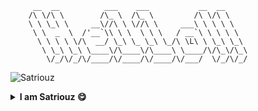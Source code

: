 
         __  __          ___    ___           __  __     
        /\ \/\ \        /\_ \  /\_ \         /\ \/\ \    
        \ \ \_\ \     __\//\ \ \//\ \     ___\ \ \ \ \   
         \ \  _  \  /'__`\\ \ \  \ \ \   / __`\ \ \ \ \  
          \ \ \ \ \/\  __/ \_\ \_ \_\ \_/\ \L\ \ \_\ \_\ 
           \ \_\ \_\ \____\/\____\/\____\ \____/\/\_\/\_\
            \/_/\/_/\/____/\/____/\/____/\/___/  \/_/\/_/

<p align="left"> <img src="https://komarev.com/ghpvc/?username=Satriouz&label=Views&color=red&style=plastic" alt="Satriouz" /> </p>
<p align="center">
<details>
    <summary><b>I am Satriouz 😋</b></summary>
<a href="https://twitter.com/Satriouz">
  <img align="left" alt="Satriouz's Twitter" width="22px" src="https://cdn.jsdelivr.net/npm/simple-icons@v3/icons/twitter.svg" />
</a>
<a href="https://linkedin.com/in/Satriouz">
  <img align="left" alt="Satriouz's Linkdein" width="22px" src="https://cdn.jsdelivr.net/npm/simple-icons@v3/icons/linkedin.svg" />
</a>
<a href="https://github.com/Satriouz">
  <img align="left" alt="Satriouz's Github" width="22px" src="https://cdn.jsdelivr.net/npm/simple-icons@v3/icons/github.svg" />
</a>
<a href="https://t.me/xSatriouz">
  <img align="left" alt="Satriouz's Telegram" width="22px" src="https://cdn.jsdelivr.net/npm/simple-icons@v3/icons/telegram.svg" />
</a>
<a href="https://instagram.com/Satriouz/">
  <img align="left" alt="Satriouz's Instagram" width="22px" src="https://cdn.jsdelivr.net/npm/simple-icons@v3/icons/instagram.svg" />
</a>
<a href="https://www.facebook.com/Satriouz/">
  <img align="left" alt="Satriouz's Facebook" width="22px" src="https://cdn.jsdelivr.net/npm/simple-icons@v3/icons/facebook.svg" />
</a>
<a href="https://www.youtube.com/channel/UCSwf5zNZWiDKBHV1oWYk6DA"> 
  <img align="left" alt="Satriouz's Youtube" width="22px" src="https://cdn.jsdelivr.net/npm/simple-icons@v3/icons/youtube.svg" />
</a>

<br/>
<br/>
Here are some ideas to get you started:

- 🔭 I’m currently working on Telegram Bot and other things.
- 🌱 I’m currently learning Python and others.
- 👯 I’m looking to collaborate on [Telegram](https://t.me/ParrotOmoshiroi)
- 🤔 I’m looking for help with all of you
- 💬 Ask me about Bot Telegram and related stuff
- 📫 How to reach me: [Telegram - @xSatriouz](https://t.me/xSatriouz) [Facebook - @Satriouz](https://facebook.com/Satriouz/) [YouTube - @Satriouz](https://www.youtube.com/channel/UCSwf5zNZWiDKBHV1oWYk6DA) 
- 😄 Pronouns: He/His
- ⚡ Fun fact: I always listen to music and try things and more

<p align="center">
<img align="center" src="https://github-readme-stats.vercel.app/api?username=Satriouz&&show_icons=true&&custom_title=Satriouz Github Stats&&hide_border=boolean&&theme=dark" />
<p align="center">
<a href="https://github.com/Satriouz">
  <img align="center" src="https://github-readme-stats.vercel.app/api/top-langs/?username=Satriouz&theme=dark&hide_langs_below=1" />


<p align="center">
<img align="center" src="https://img.shields.io/github/followers/Satriouz?color=red&label=Followers&style=for-the-badge" />
<img align="center" src="https://img.shields.io/github/stars/Satriouz?affiliations=OWNER&color=red&style=for-the-badge" />

<p align="center">
<img align="center" src="https://img.shields.io/badge/-Git-black?style=flat-square&logo=git" />
<img align="center" src="https://img.shields.io/badge/-GitHub-181717?style=flat-square&logo=github" />
<img align="center" src="https://img.shields.io/badge/-GitLab-FCA121?style=flat-square&logo=gitlab" />
<img align="center" src="https://img.shields.io/badge/-BitBucket-black?style=flat-square&logo=bitbucket" />
<img align="center" src="https://img.shields.io/badge/-VS%20Code-007ACC?style=flat-square&logo=visual-studio-code" />
<img align="center" src="https://img.shields.io/badge/Linux-black?style=flat-square&logo=linux" />
<img align="center" src="https://img.shields.io/badge/Android-05150C?style=flat-square&logo=android" />
<img align="center" src="https://img.shields.io/badge/python-black?style=flat-square&logo=python" />
<img align="center" src="https://img.shields.io/badge/Java-black?style=flat-square&logo=java" />
<img align="center" src="https://img.shields.io/badge/Kotlin-black?style=flat-square&logo=kotlin" />
<img align="center" src="https://img.shields.io/badge/Chrome-black?style=flat-square&logo=google-chrome" />
<img align="center" src="https://img.shields.io/badge/Discord-black?style=flat-square&logo=discord" />
<img align="center" src="https://visitor-badge.laobi.icu/badge?page_id=Satriouz" />
